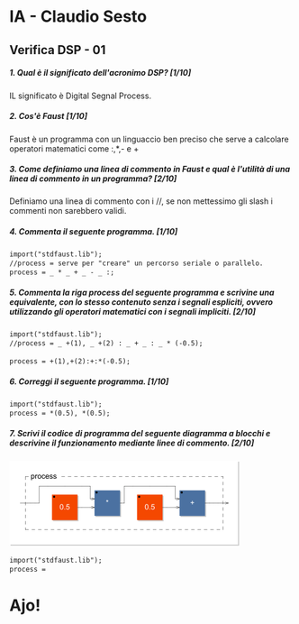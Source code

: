# IA - Claudio Sesto

## Verifica DSP - 01

##### 1. Qual è il significato dell'acronimo _DSP_? [1/10]

IL significato è Digital Segnal Process.

##### 2. Cos'è _Faust_ [1/10]

Faust è un programma con un linguaccio ben preciso che serve a calcolare operatori matematici come :,*,- e +

##### 3. Come definiamo una linea di commento in _Faust_ e qual è l'utilità di una linea di commento in un programma? [2/10]

Definiamo una linea di commento con i //, se non mettessimo gli slash i commenti non sarebbero validi. 

##### 4. Commenta il seguente programma. [1/10]

```
import("stdfaust.lib");
//process = serve per "creare" un percorso seriale o parallelo.
process = _ * _ + _ - _ :;
```

##### 5. Commenta la riga _process_ del seguente programma e scrivine una equivalente, con lo stesso contenuto senza i segnali espliciti, ovvero utilizzando gli operatori matematici con i segnali impliciti. [2/10]

```
import("stdfaust.lib");
//process = _ +(1), _ +(2) : _ + _ : _ * (-0.5);

process = +(1),+(2):+:*(-0.5);

```

##### 6. Correggi il seguente programma. [1/10]

```
import("stdfaust.lib");
process = *(0.5), *(0.5);
```

##### 7. Scrivi il codice di programma del seguente diagramma a blocchi e descrivine il funzionamento mediante linee di commento. [2/10]

![due operatori in serie](https://github.com/LSSN/2019-05-24-1A-VERIFICA/blob/master/process.png)

```
import("stdfaust.lib");
process =
```


# Ajo!

